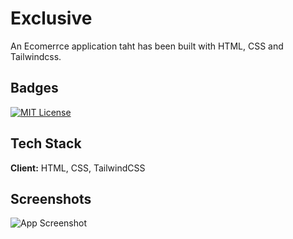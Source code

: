 
# Exclusive

An Ecomerrce application taht has been built with HTML, CSS and Tailwindcss.

## Badges
[![MIT License](https://img.shields.io/badge/License-MIT-green.svg)](https://choosealicense.com/licenses/mit/)


## Tech Stack

**Client:** HTML, CSS, TailwindCSS

## Screenshots

![App Screenshot](https://raw.githubusercontent.com/vaaluvishnu5146/Exclusive-Ecommerce-Starter/refs/heads/main/screenshot/1.png)

